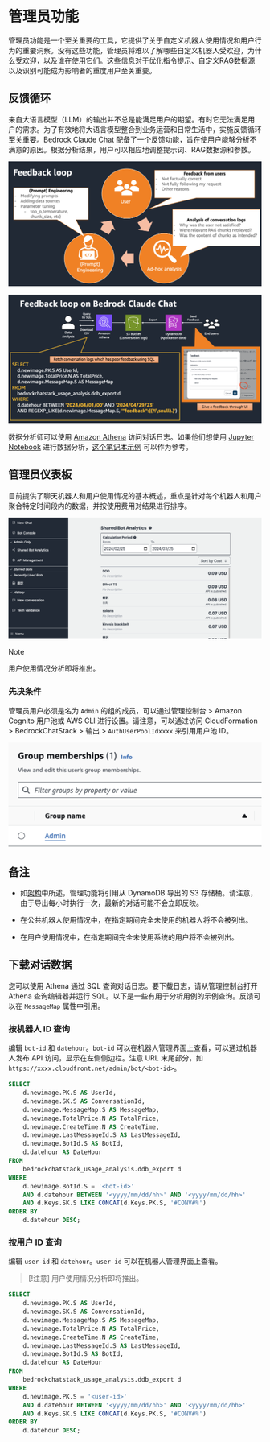 # 管理员功能

管理员功能是一个至关重要的工具，它提供了关于自定义机器人使用情况和用户行为的重要洞察。没有这些功能，管理员将难以了解哪些自定义机器人受欢迎，为什么受欢迎，以及谁在使用它们。这些信息对于优化指令提示、自定义RAG数据源以及识别可能成为影响者的重度用户至关重要。

## 反馈循环

来自大语言模型（LLM）的输出并不总是能满足用户的期望。有时它无法满足用户的需求。为了有效地将大语言模型整合到业务运营和日常生活中，实施反馈循环至关重要。Bedrock Claude Chat 配备了一个反馈功能，旨在使用户能够分析不满意的原因。根据分析结果，用户可以相应地调整提示词、RAG数据源和参数。

![](./imgs/feedback_loop.png)

![](./imgs/feedback-using-claude-chat.png)

数据分析师可以使用 [Amazon Athena](https://aws.amazon.com/jp/athena/) 访问对话日志。如果他们想使用 [Jupyter Notebook](https://jupyter.org/) 进行数据分析，[这个笔记本示例](../examples/notebooks/feedback_analysis_example.ipynb) 可以作为参考。

## 管理员仪表板

目前提供了聊天机器人和用户使用情况的基本概述，重点是针对每个机器人和用户聚合特定时间段内的数据，并按使用费用对结果进行排序。

![](./imgs/admin_bot_analytics.png)

> [!Note]
> 用户使用情况分析即将推出。

### 先决条件

管理员用户必须是名为 `Admin` 的组的成员，可以通过管理控制台 > Amazon Cognito 用户池或 AWS CLI 进行设置。请注意，可以通过访问 CloudFormation > BedrockChatStack > 输出 > `AuthUserPoolIdxxxx` 来引用用户池 ID。

![](./imgs/group_membership_admin.png)

## 备注

- 如[架构](../README.md#architecture)中所述，管理功能将引用从 DynamoDB 导出的 S3 存储桶。请注意，由于导出每小时执行一次，最新的对话可能不会立即反映。

- 在公共机器人使用情况中，在指定期间完全未使用的机器人将不会被列出。

- 在用户使用情况中，在指定期间完全未使用系统的用户将不会被列出。

## 下载对话数据

您可以使用 Athena 通过 SQL 查询对话日志。要下载日志，请从管理控制台打开 Athena 查询编辑器并运行 SQL。以下是一些有用于分析用例的示例查询。反馈可以在 `MessageMap` 属性中引用。

### 按机器人 ID 查询

编辑 `bot-id` 和 `datehour`。`bot-id` 可以在机器人管理界面上查看，可以通过机器人发布 API 访问，显示在左侧侧边栏。注意 URL 末尾部分，如 `https://xxxx.cloudfront.net/admin/bot/<bot-id>`。

```sql
SELECT
    d.newimage.PK.S AS UserId,
    d.newimage.SK.S AS ConversationId,
    d.newimage.MessageMap.S AS MessageMap,
    d.newimage.TotalPrice.N AS TotalPrice,
    d.newimage.CreateTime.N AS CreateTime,
    d.newimage.LastMessageId.S AS LastMessageId,
    d.newimage.BotId.S AS BotId,
    d.datehour AS DateHour
FROM
    bedrockchatstack_usage_analysis.ddb_export d
WHERE
    d.newimage.BotId.S = '<bot-id>'
    AND d.datehour BETWEEN '<yyyy/mm/dd/hh>' AND '<yyyy/mm/dd/hh>'
    AND d.Keys.SK.S LIKE CONCAT(d.Keys.PK.S, '#CONV#%')
ORDER BY
    d.datehour DESC;
```

### 按用户 ID 查询

编辑 `user-id` 和 `datehour`。`user-id` 可以在机器人管理界面上查看。

> [!注意]
> 用户使用情况分析即将推出。

```sql
SELECT
    d.newimage.PK.S AS UserId,
    d.newimage.SK.S AS ConversationId,
    d.newimage.MessageMap.S AS MessageMap,
    d.newimage.TotalPrice.N AS TotalPrice,
    d.newimage.CreateTime.N AS CreateTime,
    d.newimage.LastMessageId.S AS LastMessageId,
    d.newimage.BotId.S AS BotId,
    d.datehour AS DateHour
FROM
    bedrockchatstack_usage_analysis.ddb_export d
WHERE
    d.newimage.PK.S = '<user-id>'
    AND d.datehour BETWEEN '<yyyy/mm/dd/hh>' AND '<yyyy/mm/dd/hh>'
    AND d.Keys.SK.S LIKE CONCAT(d.Keys.PK.S, '#CONV#%')
ORDER BY
    d.datehour DESC;
```